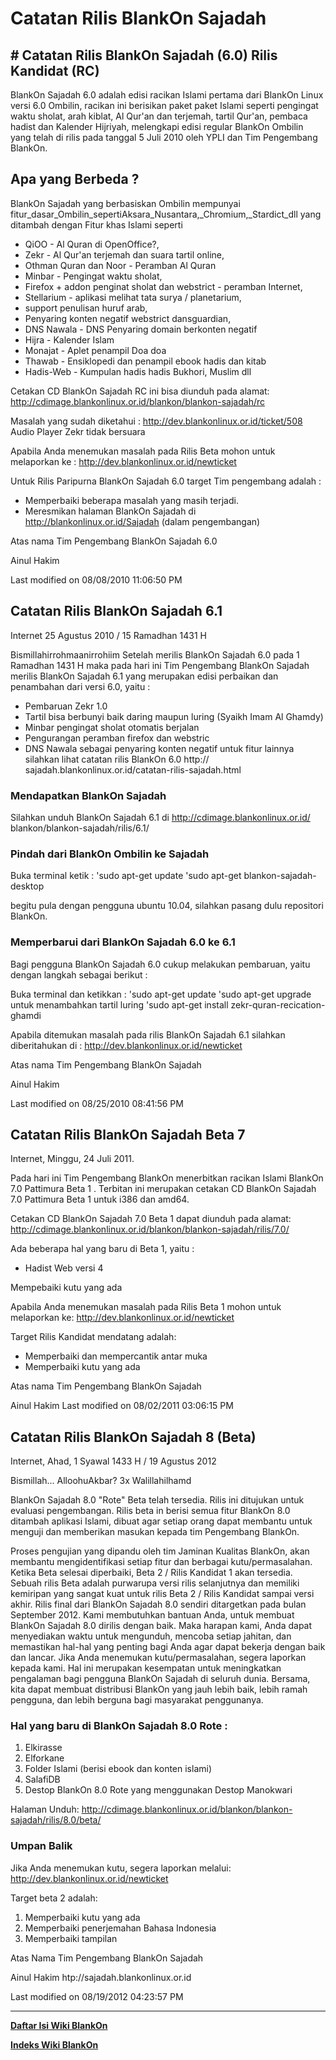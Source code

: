 # Catatan Rilis BlankOn Sajadah

## # Catatan Rilis BlankOn Sajadah (6.0) Rilis Kandidat (RC) 

BlankOn Sajadah 6.0 adalah edisi racikan Islami pertama dari BlankOn Linux versi 6.0 Ombilin, racikan ini berisikan paket paket Islami seperti pengingat
waktu sholat, arah kiblat, Al Qur'an dan terjemah, tartil Qur'an, pembaca hadist dan Kalender Hijriyah, melengkapi edisi regular BlankOn Ombilin yang
telah di rilis pada tanggal 5 Juli 2010 oleh YPLI dan Tim Pengembang BlankOn.

## Apa yang Berbeda ?
BlankOn Sajadah yang berbasiskan Ombilin mempunyai fitur_dasar_Ombilin_sepertiAksara_Nusantara,_Chromium,_Stardict_dll yang ditambah dengan Fitur khas Islami
seperti
   * QiOO - Al Quran di OpenOffice?,
   * Zekr - Al Qur'an terjemah dan suara tartil online,
   * Othman Quran dan Noor - Peramban Al Quran
   * Minbar - Pengingat waktu sholat,
   * Firefox + addon penginat sholat dan webstrict - peramban Internet,
   * Stellarium - aplikasi melihat tata surya / planetarium,
   * support penulisan huruf arab,
   * Penyaring konten negatif webstrict dansguardian,
   * DNS Nawala - DNS Penyaring domain berkonten negatif
   * Hijra - Kalender Islam
   * Monajat - Aplet penampil Doa doa
   * Thawab - Ensiklopedi dan penampil ebook hadis dan kitab
   * Hadis-Web - Kumpulan hadis hadis Bukhori, Muslim dll

Cetakan CD BlankOn Sajadah RC ini bisa diunduh pada alamat:
​http://cdimage.blankonlinux.or.id/blankon/blankon-sajadah/rc

Masalah yang sudah diketahui :
​http://dev.blankonlinux.or.id/ticket/508 Audio Player Zekr tidak bersuara

Apabila Anda menemukan masalah pada Rilis Beta mohon untuk melaporkan ke :
​http://dev.blankonlinux.or.id/newticket

Untuk Rilis Paripurna BlankOn Sajadah 6.0 target Tim pengembang adalah :
   * Memperbaiki beberapa masalah yang masih terjadi.
   * Meresmikan halaman BlankOn Sajadah di ​http://blankonlinux.or.id/Sajadah      (dalam pengembangan)

Atas nama Tim Pengembang BlankOn Sajadah 6.0

Ainul Hakim

Last modified on 08/08/2010 11:06:50 PM

## Catatan Rilis BlankOn Sajadah 6.1
Internet 25 Agustus 2010 / 15 Ramadhan 1431 H

Bismillahirrohmaanirrohiim
Setelah merilis BlankOn Sajadah 6.0 pada 1 Ramadhan 1431 H maka pada hari ini
Tim Pengembang BlankOn Sajadah merilis BlankOn Sajadah 6.1 yang merupakan edisi
perbaikan dan penambahan dari versi 6.0, yaitu :
   * Pembaruan Zekr 1.0
   * Tartil bisa berbunyi baik daring maupun luring (Syaikh Imam Al Ghamdy)
   * Minbar pengingat sholat otomatis berjalan
   * Pengurangan peramban firefox dan webstric
   * DNS Nawala sebagai penyaring konten negatif
untuk fitur lainnya silahkan lihat catatan rilis BlankOn 6.0 ​http://
sajadah.blankonlinux.or.id/catatan-rilis-sajadah.html

### Mendapatkan BlankOn Sajadah
Silahkan unduh BlankOn Sajadah 6.1 di ​http://cdimage.blankonlinux.or.id/
blankon/blankon-sajadah/rilis/6.1/

### Pindah dari BlankOn Ombilin ke Sajadah
Buka terminal ketik :
'sudo apt-get update
'sudo apt-get blankon-sajadah-desktop

begitu pula dengan pengguna ubuntu 10.04, silahkan pasang dulu repositori BlankOn.

### Memperbarui dari BlankOn Sajadah 6.0 ke 6.1
Bagi pengguna BlankOn Sajadah 6.0 cukup melakukan pembaruan, yaitu dengan
langkah sebagai berikut :

Buka terminal dan ketikkan :
'sudo apt-get update
'sudo apt-get upgrade
untuk menambahkan tartil luring
'sudo apt-get install zekr-quran-recication-ghamdi

Apabila ditemukan masalah pada rilis BlankOn Sajadah 6.1 silahkan diberitahukan
di : ​http://dev.blankonlinux.or.id/newticket

Atas nama Tim Pengembang BlankOn Sajadah

Ainul Hakim

Last modified on 08/25/2010 08:41:56 PM


## Catatan Rilis BlankOn Sajadah Beta 7

Internet, Minggu, 24 Juli 2011.

Pada hari ini Tim Pengembang BlankOn menerbitkan racikan Islami BlankOn 7.0
Pattimura Beta 1 . Terbitan ini merupakan cetakan CD BlankOn Sajadah 7.0
Pattimura Beta 1 untuk i386 dan amd64.

Cetakan CD BlankOn Sajadah 7.0 Beta 1 dapat diunduh pada alamat:
​http://cdimage.blankonlinux.or.id/blankon/blankon-sajadah/rilis/7.0/

Ada beberapa hal yang baru di Beta 1, yaitu :
   * Hadist Web versi 4

Mempebaiki kutu yang ada

Apabila Anda menemukan masalah pada Rilis Beta 1 mohon untuk melaporkan ke:
​http://dev.blankonlinux.or.id/newticket

Target Rilis Kandidat mendatang adalah:
   * Memperbaiki dan mempercantik antar muka
   * Memperbaiki kutu yang ada

Atas nama Tim Pengembang BlankOn Sajadah

Ainul Hakim
Last modified on 08/02/2011 03:06:15 PM


## Catatan Rilis BlankOn Sajadah 8 (Beta)
Internet, Ahad, 1 Syawal 1433 H / 19 Agustus 2012

Bismillah... AlloohuAkbar? 3x Walillahilhamd

BlankOn Sajadah 8.0 "Rote" Beta telah tersedia. Rilis ini ditujukan untuk
evaluasi pengembangan. Rilis beta in berisi semua fitur BlankOn 8.0 ditambah
aplikasi Islami, dibuat agar setiap orang dapat membantu untuk menguji dan
memberikan masukan kepada tim Pengembang BlankOn.

Proses pengujian yang dipandu oleh tim Jaminan Kualitas BlankOn, akan membantu
mengidentifikasi setiap fitur dan berbagai kutu/permasalahan. Ketika Beta
selesai diperbaiki, Beta 2 / Rilis Kandidat 1 akan tersedia. Sebuah rilis Beta
adalah purwarupa versi rilis selanjutnya dan memiliki kemiripan yang sangat
kuat untuk rilis Beta 2 / Rilis Kandidat sampai versi akhir. Rilis final dari
BlankOn Sajadah 8.0 sendiri ditargetkan pada bulan September 2012.
Kami membutuhkan bantuan Anda, untuk membuat BlankOn Sajadah 8.0 dirilis dengan
baik. Maka harapan kami, Anda dapat menyediakan waktu untuk mengunduh, mencoba
setiap jahitan, dan memastikan hal-hal yang penting bagi Anda agar dapat
bekerja dengan baik dan lancar. Jika Anda menemukan kutu/permasalahan, segera
laporkan kepada kami. Hal ini merupakan kesempatan untuk meningkatkan
pengalaman bagi pengguna BlankOn Sajadah di seluruh dunia. Bersama, kita dapat
membuat distribusi BlankOn yang jauh lebih baik, lebih ramah pengguna, dan
lebih berguna bagi masyarakat penggunanya.

### Hal yang baru di BlankOn Sajadah 8.0 Rote :
   1. Elkirasse
   2. Elforkane
   3. Folder Islami (berisi ebook dan konten islami)
   4. SalafiDB
   5. Destop BlankOn 8.0 Rote yang menggunakan Destop Manokwari

Halaman Unduh: ​http://cdimage.blankonlinux.or.id/blankon/blankon-sajadah/rilis/8.0/beta/

### Umpan Balik
Jika Anda menemukan kutu, segera laporkan melalui:
​http://dev.blankonlinux.or.id/newticket

Target beta 2 adalah:
   1. Memperbaiki kutu yang ada
   2. Memperbaiki penerjemahan Bahasa Indonesia
   3. Memperbaiki tampilan

Atas Nama Tim Pengembang BlankOn Sajadah

Ainul Hakim htp://sajadah.blankonlinux.or.id

Last modified on 08/19/2012 04:23:57 PM



---
[**Daftar Isi Wiki BlankOn**](/DaftarIsi/README.md)
 
[**Indeks Wiki BlankOn**](/Indeks.md)




